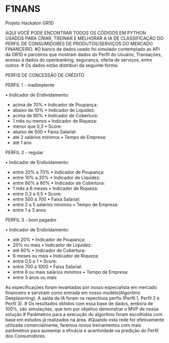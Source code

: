 # F1NANS
Projeto Hackaton GR1D

AQUI VOCÊ PODE ENCONTRAR TODOS OS CÓDIGOS EM PYTHON USADOS PARA CRIAR, TREINAR E MELHORAR A IA DE CLASSIFICAÇÃO DO PERFIL DE CONSUMIDORES DE PRODUTOS/SERVIÇOS DO MERCADO FINANCEIRO. #O banco de dados usado foi simulado contemplado as API da GR1D e parceiros que mostram dados do Perfil do Usuário, Transações, acesso à dados do openbanking, segurança, oferta de serviços, entre outros. # Os dados estão distriburi da seguinte forma:

PERFIS DE CONCESSÃO DE CRÉDITO 

PERFIL 1 - inadimplente

• Indicador de Endividamento:
- acima de 70%
• Indicador de Poupança:
- abaixo de 10%
• Indicador de Liquidez:
- acima de 80%
• Indicador de Cobertura:
- 1 mês ou menos
• Indicador de Riqueza:
- menor que 0,3
• Score:
- abaixo de 500
• Faixa Salarial:
- até 2 salários mínimos 
• Tempo de Empresa:
- até 1 ano

PERFIL 2 - regular

• Indicador de Endividamento:
- entre 20% a 70%
• Indicador de Poupança:
- entre 10% a 20%
• Indicador de Liquidez:
- entre 60% a 80% 
• Indicador de Cobertura:
- 1 mês a 6 meses
• Indicador de Riqueza:
- entre 0,3 a 0,5
• Score:
- entre 500 a 700
• Faixa Salarial:
- entre 2 a 5 salários mínimos 
• Tempo de Empresa:
- entre 1 a 3 anos

PERFIL 3 - bom pagador

• Indicador de Endividamento:
- até 20% 
• Indicador de Poupança:
-  20% ou mais
• Indicador de Liquidez:
- até 60% 
• Indicador de Cobertura:
- 6 meses ou mais 
• Indicador de Riqueza:
- entre 0,5 e 1
• Score:
- entre 700 a 1000
• Faixa Salarial:
- entre 6 ou mais salários mínimos 
• Tempo de Empresa:
- entre 3 anos ou mais

As especificações foram levantadas por nosso especialista em mercado financeiro e serviram como entrada em nosso modelo(Algorítmo Deeplearning). A saída da IA foram os repectivos perfis (Perfil 1, Perfil 2 e Perfil 3). # Os resultados obtidos com essa base de dados, embora de 100%, são simulações, que tem por objetivo demonstrar o MVP de nossa solução # Parâmetros para a execução do algorítmo foram escolhidos com base em estudos já realizados na área. #Quando esta rede for efetivamente utilizada comercialmente, faremos novos treinamentos com mais parâmetros para aumentar a eficácia e acertividade na predição do Perfil dos Consumidores.

